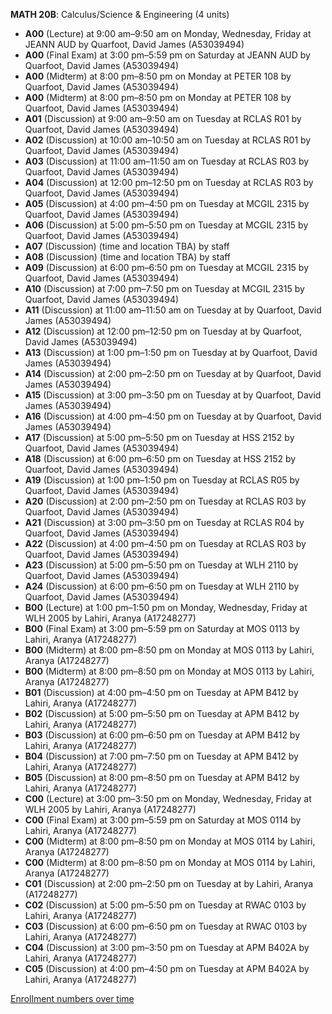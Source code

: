 **MATH 20B**: Calculus/Science & Engineering (4 units)

- **A00** (Lecture) at 9:00 am–9:50 am on Monday, Wednesday, Friday at JEANN AUD by Quarfoot, David James (A53039494)
- **A00** (Final Exam) at 3:00 pm–5:59 pm on Saturday at JEANN AUD by Quarfoot, David James (A53039494)
- **A00** (Midterm) at 8:00 pm–8:50 pm on Monday at PETER 108 by Quarfoot, David James (A53039494)
- **A00** (Midterm) at 8:00 pm–8:50 pm on Monday at PETER 108 by Quarfoot, David James (A53039494)
- **A01** (Discussion) at 9:00 am–9:50 am on Tuesday at RCLAS R01 by Quarfoot, David James (A53039494)
- **A02** (Discussion) at 10:00 am–10:50 am on Tuesday at RCLAS R01 by Quarfoot, David James (A53039494)
- **A03** (Discussion) at 11:00 am–11:50 am on Tuesday at RCLAS R03 by Quarfoot, David James (A53039494)
- **A04** (Discussion) at 12:00 pm–12:50 pm on Tuesday at RCLAS R03 by Quarfoot, David James (A53039494)
- **A05** (Discussion) at 4:00 pm–4:50 pm on Tuesday at MCGIL 2315 by Quarfoot, David James (A53039494)
- **A06** (Discussion) at 5:00 pm–5:50 pm on Tuesday at MCGIL 2315 by Quarfoot, David James (A53039494)
- **A07** (Discussion) (time and location TBA) by staff
- **A08** (Discussion) (time and location TBA) by staff
- **A09** (Discussion) at 6:00 pm–6:50 pm on Tuesday at MCGIL 2315 by Quarfoot, David James (A53039494)
- **A10** (Discussion) at 7:00 pm–7:50 pm on Tuesday at MCGIL 2315 by Quarfoot, David James (A53039494)
- **A11** (Discussion) at 11:00 am–11:50 am on Tuesday at   by Quarfoot, David James (A53039494)
- **A12** (Discussion) at 12:00 pm–12:50 pm on Tuesday at   by Quarfoot, David James (A53039494)
- **A13** (Discussion) at 1:00 pm–1:50 pm on Tuesday at   by Quarfoot, David James (A53039494)
- **A14** (Discussion) at 2:00 pm–2:50 pm on Tuesday at   by Quarfoot, David James (A53039494)
- **A15** (Discussion) at 3:00 pm–3:50 pm on Tuesday at   by Quarfoot, David James (A53039494)
- **A16** (Discussion) at 4:00 pm–4:50 pm on Tuesday at   by Quarfoot, David James (A53039494)
- **A17** (Discussion) at 5:00 pm–5:50 pm on Tuesday at HSS 2152 by Quarfoot, David James (A53039494)
- **A18** (Discussion) at 6:00 pm–6:50 pm on Tuesday at HSS 2152 by Quarfoot, David James (A53039494)
- **A19** (Discussion) at 1:00 pm–1:50 pm on Tuesday at RCLAS R05 by Quarfoot, David James (A53039494)
- **A20** (Discussion) at 2:00 pm–2:50 pm on Tuesday at RCLAS R03 by Quarfoot, David James (A53039494)
- **A21** (Discussion) at 3:00 pm–3:50 pm on Tuesday at RCLAS R04 by Quarfoot, David James (A53039494)
- **A22** (Discussion) at 4:00 pm–4:50 pm on Tuesday at RCLAS R03 by Quarfoot, David James (A53039494)
- **A23** (Discussion) at 5:00 pm–5:50 pm on Tuesday at WLH 2110 by Quarfoot, David James (A53039494)
- **A24** (Discussion) at 6:00 pm–6:50 pm on Tuesday at WLH 2110 by Quarfoot, David James (A53039494)
- **B00** (Lecture) at 1:00 pm–1:50 pm on Monday, Wednesday, Friday at WLH 2005 by Lahiri, Aranya (A17248277)
- **B00** (Final Exam) at 3:00 pm–5:59 pm on Saturday at MOS 0113 by Lahiri, Aranya (A17248277)
- **B00** (Midterm) at 8:00 pm–8:50 pm on Monday at MOS 0113 by Lahiri, Aranya (A17248277)
- **B00** (Midterm) at 8:00 pm–8:50 pm on Monday at MOS 0113 by Lahiri, Aranya (A17248277)
- **B01** (Discussion) at 4:00 pm–4:50 pm on Tuesday at APM B412 by Lahiri, Aranya (A17248277)
- **B02** (Discussion) at 5:00 pm–5:50 pm on Tuesday at APM B412 by Lahiri, Aranya (A17248277)
- **B03** (Discussion) at 6:00 pm–6:50 pm on Tuesday at APM B412 by Lahiri, Aranya (A17248277)
- **B04** (Discussion) at 7:00 pm–7:50 pm on Tuesday at APM B412 by Lahiri, Aranya (A17248277)
- **B05** (Discussion) at 8:00 pm–8:50 pm on Tuesday at APM B412 by Lahiri, Aranya (A17248277)
- **C00** (Lecture) at 3:00 pm–3:50 pm on Monday, Wednesday, Friday at WLH 2005 by Lahiri, Aranya (A17248277)
- **C00** (Final Exam) at 3:00 pm–5:59 pm on Saturday at MOS 0114 by Lahiri, Aranya (A17248277)
- **C00** (Midterm) at 8:00 pm–8:50 pm on Monday at MOS 0114 by Lahiri, Aranya (A17248277)
- **C00** (Midterm) at 8:00 pm–8:50 pm on Monday at MOS 0114 by Lahiri, Aranya (A17248277)
- **C01** (Discussion) at 2:00 pm–2:50 pm on Tuesday at   by Lahiri, Aranya (A17248277)
- **C02** (Discussion) at 5:00 pm–5:50 pm on Tuesday at RWAC 0103 by Lahiri, Aranya (A17248277)
- **C03** (Discussion) at 6:00 pm–6:50 pm on Tuesday at RWAC 0103 by Lahiri, Aranya (A17248277)
- **C04** (Discussion) at 3:00 pm–3:50 pm on Tuesday at APM B402A by Lahiri, Aranya (A17248277)
- **C05** (Discussion) at 4:00 pm–4:50 pm on Tuesday at APM B402A by Lahiri, Aranya (A17248277)

[Enrollment numbers over time](./MATH20B.tsv)
